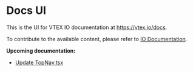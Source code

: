# Docs UI

This is the UI for VTEX IO documentation at https://vtex.io/docs.

To contribute to the available content, please refer to [IO Documentation](https://github.com/vtex-apps/io-documentation).


**Upcoming documentation:**

 - [Update TopNav.tsx](https://github.com/vtex-apps/docs-ui/pull/121)